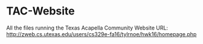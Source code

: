 # TAC-Website
All the files running the Texas Acapella Community Website
URL: http://zweb.cs.utexas.edu/users/cs329e-fa16/tylrnoe/hwk16/homepage.php
